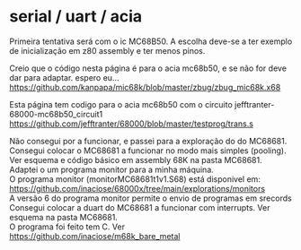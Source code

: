 # serial / uart / acia

Primeira tentativa será com o ic MC68B50. A escolha deve-se a ter exemplo de inicialização em z80 assembly e ter menos pinos.  

Creio que o código nesta página é para o acia mc68b50, e se não for deve dar para adaptar. espero eu...   
https://github.com/kanpapa/mic68k/blob/master/zbug/zbug_mic68k.x68  

Esta página tem codigo para o acia mc68b50 com o circuito jefftranter-68000-mc68b50_circuit1   
https://github.com/jefftranter/68000/blob/master/testprog/trans.s  

Não consegui por a funcionar, e passei para a exploração do do MC68681.  
Consegui colocar o MC68681 a funcionar no modo mais simples (pooling). 
Ver esquema e código básico em assembly 68K na pasta MC68681.  
Adaptei o um programa monitor para a minha máquina.  
O programa monitor (monitorMC68681t1v1.S68) está disponivel em:  
https://github.com/inaciose/68000x/tree/main/explorations/monitors  
A versão 6 do programa monitor permite o envio de programas em srecords  
Consegui colocar a duart do MC68681 a funcionar com interrupts. Ver esquema na pasta MC68681.  
O programa foi feito tem C. Ver https://github.com/inaciose/m68k_bare_metal  
  
